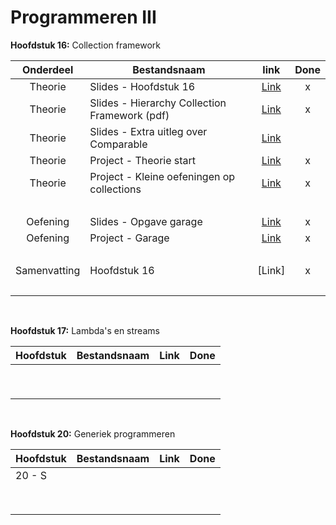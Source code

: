 # Programmeren III

**Hoofdstuk 16:** Collection framework

|  Onderdeel   | Bestandsnaam                                  |                             link                             | Done |
| :----------: | --------------------------------------------- | :----------------------------------------------------------: | :--: |
|   Theorie    | Slides - Hoofdstuk 16                         | [Link](https://chamilo.hogent.be/index.php?go=CourseViewer&application=Chamilo%5CApplication%5CWeblcms&course=38255&tool=Document&publication_category=243123&browser=Table&tool_action=Viewer&publication=1624820) |  x   |
|   Theorie    | Slides - Hierarchy Collection Framework (pdf) | [Link](https://chamilo.hogent.be/index.php?go=CourseViewer&application=Chamilo%5CApplication%5CWeblcms&course=38255&tool=Document&publication_category=243123&browser=Table&tool_action=Viewer&publication=1624860) |  x   |
|   Theorie    | Slides - Extra uitleg over Comparable         | [Link](https://chamilo.hogent.be/index.php?go=CourseViewer&application=Chamilo%5CApplication%5CWeblcms&course=38255&tool=Document&publication_category=243123&browser=Table&tool_action=Viewer&publication=1624885) |      |
|   Theorie    | Project - Theorie start                       | [Link](https://github.com/DeSmetElias/Programmeren_III/tree/master/Projecten/H16_T_Start) |  x   |
|   Theorie    | Project - Kleine oefeningen op collections    | [Link](https://github.com/DeSmetElias/Programmeren_III/tree/master/Projecten/H16_T_Collections) |  x   |
|     <br>     |                                               |                                                              |      |
|   Oefening   | Slides - Opgave garage                        | [Link](https://chamilo.hogent.be/index.php?go=CourseViewer&application=Chamilo%5CApplication%5CWeblcms&course=38255&tool=Document&publication_category=243124&browser=Table&tool_action=Viewer&publication=1624838) |  x   |
|   Oefening   | Project - Garage                              | [Link](https://github.com/DeSmetElias/Programmeren_III/tree/master/Projecten/H16_O_Garage) |  x   |
|     <br>     |                                               |                                                              |      |
| Samenvatting | Hoofdstuk 16                                  |                            [Link]                            |  x   |
|     <br>     |                                               |                                                              |      |

<br>

**Hoofdstuk 17:** Lambda's en streams

| Hoofdstuk | Bestandsnaam | Link | Done |
| --------- | ------------ | :--: | :--: |
|           |              |      |      |
|           |              |      |      |
|           |              |      |      |
|           |              |      |      |
|           |              |      |      |
|           |              |      |      |
|           |              |      |      |
|           |              |      |      |
|           |              |      |      |

<br>

**Hoofdstuk 20:** Generiek programmeren

| Hoofdstuk | Bestandsnaam | Link | Done |
| --------- | ------------ | :--: | :--: |
| 20 - S    |              |      |      |
|           |              |      |      |
|           |              |      |      |
|           |              |      |      |
|           |              |      |      |
|           |              |      |      |
|           |              |      |      |
|           |              |      |      |
|           |              |      |      |

